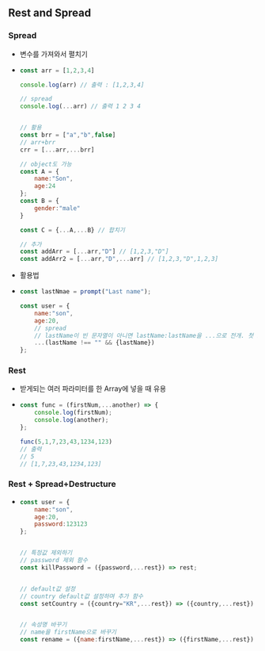 ## Rest and Spread

### Spread

- 변수를 가져와서 펼치기

 - ```js
   const arr = [1,2,3,4]
   
   console.log(arr) // 출력 : [1,2,3,4]
   
   // spread
   console.log(...arr) // 출력 1 2 3 4
   
   
   // 활용
   const brr = ["a","b",false]
   // arr+brr
   crr = [...arr,...brr]
   
   // object도 가능
   const A = {
       name:"Son",
       age:24
   };
   const B = {
       gender:"male"
   }
   
   const C = {...A,...B} // 합치기
   
   // 추가
   const addArr = [...arr,"D"] // [1,2,3,"D"]
   const addArr2 = [...arr,"D",...arr] // [1,2,3,"D",1,2,3]
   ```

 - 활용법

 - ```js
   const lastNmae = prompt("Last name");
   
   const user = {
       name:"son",
       age:20,
       // spread
       // lastName이 빈 문자열이 아니면 lastName:lastName을 ...으로 전개. 첫 조건이 거짓이라면 lastName이 생기지 않는다
       ...(lastName !== "" && {lastName})
   };
   ```



### Rest

- 받게되는 여러 파라미터를 한 Array에 넣을 때 유용

- ```js
  const func = (firstNum,...another) => {
      console.log(firstNum);
      console.log(another);
  };
  
  func(5,1,7,23,43,1234,123)
  // 출력
  // 5
  // [1,7,23,43,1234,123]
  ```

### Rest + Spread+Destructure

- ```js
  const user = {
      name:"son",
      age:20,
      password:123123
  };
  
  
  // 특정값 제외하기
  // password 제외 함수
  const killPassword = ({password,...rest}) => rest;
  
  
  // default값 설정
  // country default값 설정하며 추가 함수
  const setCountry = ({country="KR",...rest}) => ({country,...rest})
  
  
  // 속성명 바꾸기
  // name을 firstName으로 바꾸기
  const rename = ({name:firstName,...rest}) => ({firstName,...rest})
  ```

